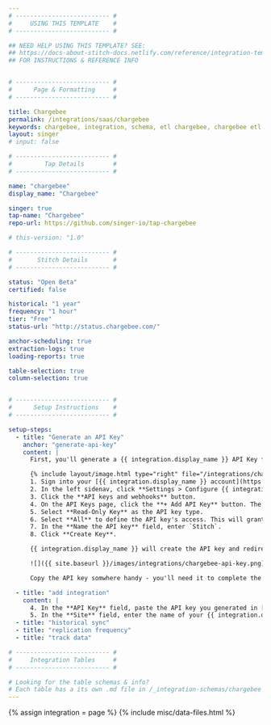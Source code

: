 ```yaml
---
# -------------------------- #
#     USING THIS TEMPLATE    #
# -------------------------- #

## NEED HELP USING THIS TEMPLATE? SEE:
## https://docs-about-stitch-docs.netlify.com/reference/integration-templates/saas/
## FOR INSTRUCTIONS & REFERENCE INFO


# -------------------------- #
#      Page & Formatting     #
# -------------------------- #

title: Chargebee
permalink: /integrations/saas/chargebee
keywords: chargebee, integration, schema, etl chargebee, chargebee etl, chargebee schema
layout: singer
# input: false

# -------------------------- #
#         Tap Details        #
# -------------------------- #

name: "chargebee"
display_name: "Chargebee"

singer: true 
tap-name: "Chargebee"
repo-url: https://github.com/singer-io/tap-chargebee

# this-version: "1.0"

# -------------------------- #
#       Stitch Details       #
# -------------------------- #

status: "Open Beta"
certified: false

historical: "1 year"
frequency: "1 hour"
tier: "Free"
status-url: "http://status.chargebee.com/"

anchor-scheduling: true
extraction-logs: true
loading-reports: true

table-selection: true
column-selection: true


# -------------------------- #
#      Setup Instructions    #
# -------------------------- #

setup-steps:
  - title: "Generate an API Key"
    anchor: "generate-api-key"
    content: |
      First, you'll generate a {{ integration.display_name }} API Key for Stitch. This will allow Stitch to read data from your {{ integration.display_name }} account using the {{ integration.display_name }} API.

      {% include layout/image.html type="right" file="/integrations/chargebee-create-api-key.png" max-width="450" %}
      1. Sign into your [{{ integration.display_name }} account](https://app.chargebee.com/login){:target="new"}.
      2. In the left sidenav, click **Settings > Configure {{ integration.display_name }}**.
      3. Click the **API keys and webhooks** button.
      4. On the API Keys page, click the **+ Add API Key** button. The **Create an API Key** modal will display.
      5. Select **Read-Only Key** as the API key type.
      6. Select **All** to define the API key's access. This will grant read-only access to your {{ integration.display_name }} site.
      7. In the **Name the API key** field, enter `Stitch`.
      8. Click **Create Key**.

      {{ integration.display_name }} will create the API key and redirect you back to the API Keys page:

      ![]({{ site.baseurl }}/images/integrations/chargebee-api-key.png)

      Copy the API key somwhere handy - you'll need it to complete the setup in Stitch.

  - title: "add integration"
    content: |
      4. In the **API Key** field, paste the API key you generated in [Step 1](#generate-api-key).
      5. In the **Site** field, enter the name of your {{ integration.display_name }} site. This can be found in the URL of your {{ integration.display_name }} site. For example: If the URL was `https://stitch.chargebee.com`, only `stitch` would be entered into this field.
  - title: "historical sync"
  - title: "replication frequency"
  - title: "track data"

# -------------------------- #
#     Integration Tables     #
# -------------------------- #

# Looking for the table schemas & info?
# Each table has a its own .md file in /_integration-schemas/chargebee
---
```

{% assign integration = page %}
{% include misc/data-files.html %}